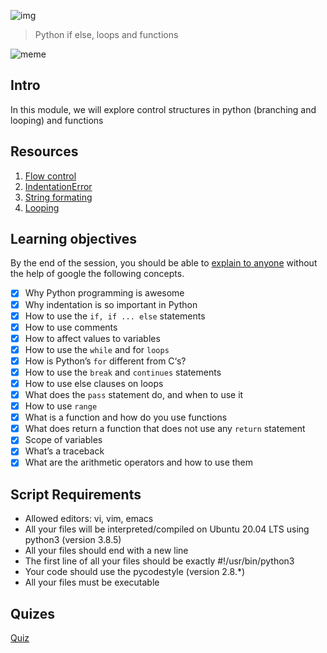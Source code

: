 ![img](https://assets.imaginablefutures.com/media/images/ALX_Logo.max-200x150.png)

> Python if else, loops and functions

![meme](https://s3.amazonaws.com/intranet-projects-files/holbertonschool-higher-level_programming+/233/code.png)

## Intro

In this module, we will explore control structures in python (branching and looping) and functions

## Resources

1. [Flow control](https://docs.python.org/3/tutorial/controlflow.html)
2. [IndentationError](https://www.youtube.com/watch?v=1QXOd2ZQs-Q)
3. [String formating](https://www.digitalocean.com/community/tutorials/how-to-use-string-formatters-in-python-3)
4. [Looping](https://www.youtube.com/watch?v=swQEbZ6ez1I&list=PLGLfVvz_LVvTn3cK5e6LjhgGiSeVlIRwt&index=2)

## Learning objectives

By the end of the session, you should be able to [explain to anyone](https://fs.blog/feynman-learning-technique/) without the help of google the following concepts.

- [x] Why Python programming is awesome
- [x] Why indentation is so important in Python
- [x] How to use the `if, if ... else` statements
- [x] How to use comments
- [x] How to affect values to variables
- [x] How to use the `while` and for `loops`
- [x] How is Python’s `for` different from C‘s?
- [x] How to use the `break` and `continues` statements
- [x] How to use else clauses on loops
- [x] What does the `pass` statement do, and when to use it
- [x] How to use `range`
- [x] What is a function and how do you use functions
- [x] What does return a function that does not use any `return` statement
- [x] Scope of variables
- [x] What’s a traceback
- [x] What are the arithmetic operators and how to use them

## Script Requirements

- Allowed editors: vi, vim, emacs
- All your files will be interpreted/compiled on Ubuntu 20.04 LTS using python3 (version 3.8.5)
- All your files should end with a new line
- The first line of all your files should be exactly #!/usr/bin/python3
- Your code should use the pycodestyle (version 2.8.\*)
- All your files must be executable

## Quizes

[Quiz](./quiz.md)
